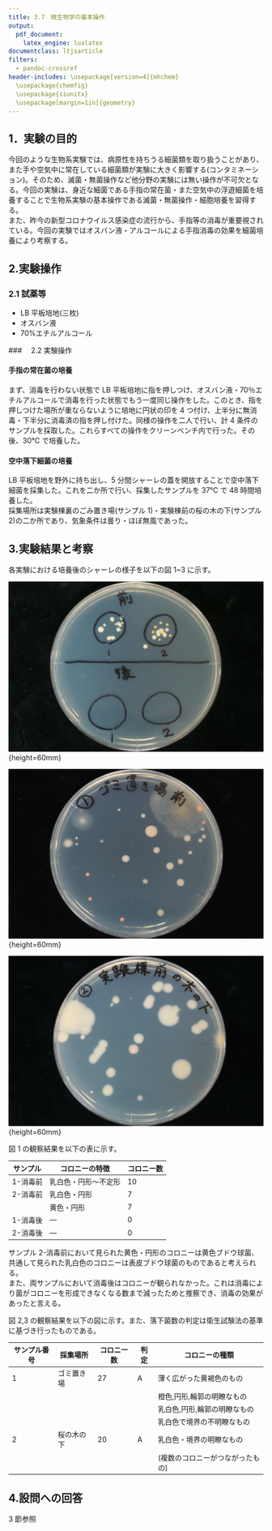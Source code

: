 ```yaml
---
title: 3.7　微生物学の基本操作
output:
  pdf_document:
    latex_engine: lualatex
documentclass: ltjsarticle
filters:
  - pandoc-crossref
header-includes: \usepackage[version=4]{mhchem}
  \usepackage{chemfig}
  \usepackage{siunitx}
  \usepackage[margin=1in]{geometry}
---
```


## 1．実験の目的

今回のような生物系実験では、病原性を持ちうる細菌類を取り扱うことがあり、また手や空気中に常在している細菌類が実験に大きく影響する(コンタミネーション)。そのため、滅菌・無菌操作など他分野の実験には無い操作が不可欠となる。今回の実験は、身近な細菌である手指の常在菌・また空気中の浮遊細菌を培養することで生物系実験の基本操作である滅菌・無菌操作・細胞培養を習得する。  
また、昨今の新型コロナウイルス感染症の流行から、手指等の消毒が重要視されている。今回の実験ではオスバン液・アルコールによる手指消毒の効果を細菌培養により考察する。

## 2.実験操作

### 2.1 試薬等

- LB 平板培地(三枚)
- オスバン液
- 70%エチルアルコール

###　 2.2 実験操作

#### 手指の常在菌の培養

まず、消毒を行わない状態で LB 平板培地に指を押しつけ、オスバン液・70％エチルアルコールで消毒を行った状態でもう一度同じ操作をした。このとき、指を押しつけた場所が重ならないように培地に円状の印を 4 つ付け、上半分に無消毒・下半分に消毒済の指を押し付けた。同様の操作を二人で行い、計 4 条件のサンプルを採取した。これらすべての操作をクリーンベンチ内で行った。その後、30℃ で培養した。

#### 空中落下細菌の培養

LB 平板培地を野外に持ち出し、5 分間シャーレの蓋を開放することで空中落下細菌を採集した。これを二か所で行い、採集したサンプルを 37℃ で 48 時間培養した。  
採集場所は実験棟裏のごみ置き場(サンプル 1)・実験棟前の桜の木の下(サンプル 2)の二か所であり、気象条件は曇り・ほぼ無風であった。

## 3.実験結果と考察

各実験における培養後のシャーレの様子を以下の図 1~3 に示す。

![手指の常在菌](1-4実験データ_手指菌の培養.jpg){height=60mm}

![空中落下細菌　サンプル1](1-5実験データ_空中落下細菌①.jpg){height=60mm}

![空中落下細菌　サンプル2](1-6実験データ_空中落下細菌②.jpg){height=60mm}

図 1 の観察結果を以下の表に示す。

| サンプル | コロニーの特徴       | コロニー数 |
| -------- | -------------------- | ---------- |
| 1-消毒前 | 乳白色・円形～不定形 | 10         |
| 2-消毒前 | 乳白色・円形         | 7          |
|          | 黄色・円形           | 7          |
| 1-消毒後 | ―                    | 0          |
| 2-消毒後 | ―                    | 0          |

サンプル 2-消毒前において見られた黄色・円形のコロニーは黄色ブドウ球菌、共通して見られた乳白色のコロニーは表皮ブドウ球菌のものであると考えられる。  
また、両サンプルにおいて消毒後はコロニーが観られなかった。これは消毒により菌がコロニーを形成できなくなる数まで減ったためと推察でき、消毒の効果があったと言える。

図 2,3 の観察結果を以下の図に示す。また、落下菌数の判定は衛生試験法の基準に基づき行ったものである。

| サンプル番号 | 採集場所   | コロニー数 | 判定 | コロニーの種類                   |
| ------------ | ---------- | ---------- | ---- | -------------------------------- |
| 1            | ゴミ置き場 | 27         | A    | 薄く広がった黄褐色のもの         |
|              |            |            |      | 橙色,円形,輪郭の明瞭なもの       |
|              |            |            |      | 乳白色,円形,輪郭の明瞭なもの     |
|              |            |            |      | 乳白色で境界の不明瞭なもの       |
| 2            | 桜の木の下 | 20         | A    | 乳白色・境界の明瞭なもの         |
|              |            |            |      | (複数のコロニーがつながったもの) |

## 4.設問への回答

3 節参照
